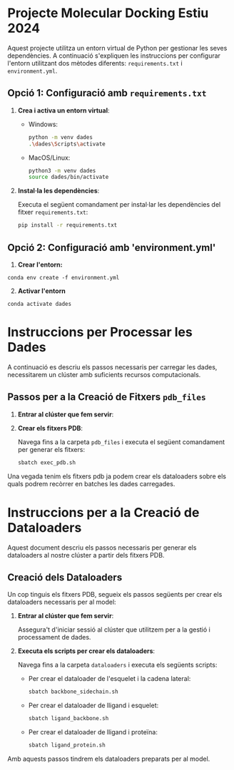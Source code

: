 # Projecte Molecular Docking Estiu 2024

Aquest projecte utilitza un entorn virtual de Python per gestionar les seves dependències. A continuació s'expliquen les instruccions per configurar l'entorn utilitzant dos mètodes diferents: `requirements.txt` i `environment.yml`.

## Opció 1: Configuració amb `requirements.txt`

1. **Crea i activa un entorn virtual**:

   - Windows:
     ```bash
     python -m venv dades
     .\dades\Scripts\activate
     ```

   - MacOS/Linux:
     ```bash
     python3 -m venv dades
     source dades/bin/activate
     ```

2. **Instal·la les dependències**:

   Executa el següent comandament per instal·lar les dependències del fitxer `requirements.txt`:

   ```bash
   pip install -r requirements.txt


## Opció 2: Configuració amb 'environment.yml'

1. **Crear l'entorn:**
```
conda env create -f environment.yml
```
2. **Activar l'entorn**
```
conda activate dades
```

# Instruccions per Processar les Dades

A continuació es descriu els passos necessaris per carregar les dades, necessitarem un clúster amb suficients recursos computacionals.

## Passos per a la Creació de Fitxers `pdb_files`

1. **Entrar al clúster que fem servir**:
2. **Crear els fitxers PDB**:

   Navega fins a la carpeta `pdb_files` i executa el següent comandament per generar els fitxers:

   ```bash
   sbatch exec_pdb.sh
   ```

Una vegada tenim els fitxers pdb ja podem crear els dataloaders sobre els quals podrem recòrrer en batches les dades carregades. 
# Instruccions per a la Creació de Dataloaders

Aquest document descriu els passos necessaris per generar els dataloaders al nostre clúster a partir dels fitxers PDB.

## Creació dels Dataloaders

Un cop tinguis els fitxers PDB, segueix els passos següents per crear els dataloaders necessaris per al model:

1. **Entrar al clúster que fem servir**:

   Assegura't d'iniciar sessió al clúster que utilitzem per a la gestió i processament de dades.

2. **Executa els scripts per crear els dataloaders**:

   Navega fins a la carpeta `dataloaders` i executa els següents scripts:

   - Per crear el dataloader de l'esquelet i la cadena lateral:

     ```bash
     sbatch backbone_sidechain.sh
     ```

   - Per crear el dataloader de lligand i esquelet:

     ```bash
     sbatch ligand_backbone.sh
     ```

   - Per crear el dataloader de lligand i proteïna:

     ```bash
     sbatch ligand_protein.sh
     ```

Amb aquests passos tindrem els dataloaders preparats per al model.



